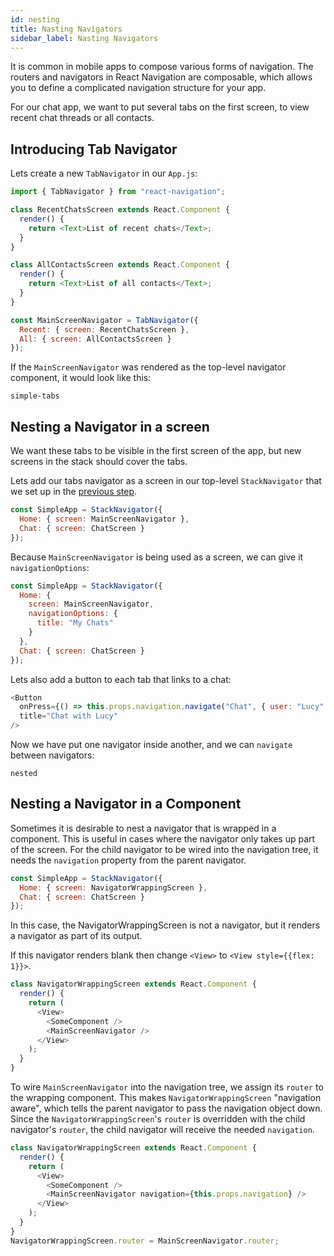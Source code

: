 ```yaml
---
id: nesting
title: Nasting Navigators
sidebar_label: Nasting Navigators
---
```


It is common in mobile apps to compose various forms of navigation. The routers and navigators in React Navigation are composable, which allows you to define a complicated navigation structure for your app.

For our chat app, we want to put several tabs on the first screen, to view recent chat threads or all contacts.

## Introducing Tab Navigator

Lets create a new `TabNavigator` in our `App.js`:

```js
import { TabNavigator } from "react-navigation";

class RecentChatsScreen extends React.Component {
  render() {
    return <Text>List of recent chats</Text>;
  }
}

class AllContactsScreen extends React.Component {
  render() {
    return <Text>List of all contacts</Text>;
  }
}

const MainScreenNavigator = TabNavigator({
  Recent: { screen: RecentChatsScreen },
  All: { screen: AllContactsScreen }
});
```

If the `MainScreenNavigator` was rendered as the top-level navigator component, it would look like this:

```phone-example
simple-tabs
```

## Nesting a Navigator in a screen

We want these tabs to be visible in the first screen of the app, but new screens in the stack should cover the tabs.

Lets add our tabs navigator as a screen in our top-level `StackNavigator` that we set up in the [previous step](/content/docs/intro.html).

```js
const SimpleApp = StackNavigator({
  Home: { screen: MainScreenNavigator },
  Chat: { screen: ChatScreen }
});
```

Because `MainScreenNavigator` is being used as a screen, we can give it `navigationOptions`:

```js
const SimpleApp = StackNavigator({
  Home: {
    screen: MainScreenNavigator,
    navigationOptions: {
      title: "My Chats"
    }
  },
  Chat: { screen: ChatScreen }
});
```

Lets also add a button to each tab that links to a chat:

```js
<Button
  onPress={() => this.props.navigation.navigate("Chat", { user: "Lucy" })}
  title="Chat with Lucy"
/>
```

Now we have put one navigator inside another, and we can `navigate` between navigators:

```phone-example
nested
```

## Nesting a Navigator in a Component

Sometimes it is desirable to nest a navigator that is wrapped in a component. This is useful in cases where the navigator only takes up part of the screen. For the child navigator to be wired into the navigation tree, it needs the `navigation` property from the parent navigator.

```js
const SimpleApp = StackNavigator({
  Home: { screen: NavigatorWrappingScreen },
  Chat: { screen: ChatScreen }
});
```

In this case, the NavigatorWrappingScreen is not a navigator, but it renders a navigator as part of its output.

If this navigator renders blank then change `<View>` to `<View style={{flex: 1}}>`.

```js
class NavigatorWrappingScreen extends React.Component {
  render() {
    return (
      <View>
        <SomeComponent />
        <MainScreenNavigator />
      </View>
    );
  }
}
```

To wire `MainScreenNavigator` into the navigation tree, we assign its `router` to the wrapping component. This makes `NavigatorWrappingScreen` "navigation aware", which tells the parent navigator to pass the navigation object down. Since the `NavigatorWrappingScreen`'s `router` is overridden with the child navigator's `router`, the child navigator will receive the needed `navigation`.

```js
class NavigatorWrappingScreen extends React.Component {
  render() {
    return (
      <View>
        <SomeComponent />
        <MainScreenNavigator navigation={this.props.navigation} />
      </View>
    );
  }
}
NavigatorWrappingScreen.router = MainScreenNavigator.router;
```

